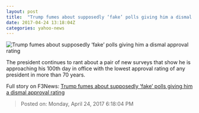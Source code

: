 ```yaml
---
layout: post
title:  "Trump fumes about supposedly ‘fake’ polls giving him a dismal approval rating"
date: 2017-04-24 13:18:04Z
categories: yahoo-news
---
```


![Trump fumes about supposedly ‘fake’ polls giving him a dismal approval rating](https://s.yimg.com/uu/api/res/1.2/tJsFGBwAtCBGCYf3KIAavg--/aD0yMzMzO3c9MzUwMDtzbT0xO2FwcGlkPXl0YWNoeW9u/https://s.yimg.com/os/creatr-images/GLB/2017-04-24/b73ba150-28f0-11e7-9a9a-a98b2c17893a_2017-04-24T034502Z_478638038_RC141A1A65F0_RTRMADP_3_USA-TRUMP-HOLOCAUST.JPG)

The president continues to rant about a pair of new surveys that show he is approaching his 100th day in office with the lowest approval rating of any president in more than 70 years.


Full story on F3News: [Trump fumes about supposedly ‘fake’ polls giving him a dismal approval rating](http://www.f3nws.com/n/ZfHguH)

> Posted on: Monday, April 24, 2017 6:18:04 PM
